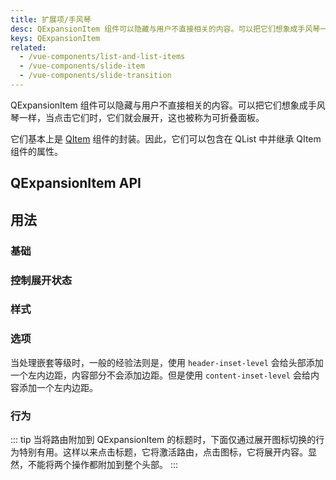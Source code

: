 ```yaml
---
title: 扩展项/手风琴
desc: QExpansionItem 组件可以隐藏与用户不直接相关的内容。可以把它们想象成手风琴一样，当点击它们时，它们就会展开，这也被称为可折叠面板。
keys: QExpansionItem
related:
  - /vue-components/list-and-list-items
  - /vue-components/slide-item
  - /vue-components/slide-transition
---
```


QExpansionItem 组件可以隐藏与用户不直接相关的内容。可以把它们想象成手风琴一样，当点击它们时，它们就会展开，这也被称为可折叠面板。

它们基本上是 [QItem](/vue-components/list-and-list-items) 组件的封装。因此，它们可以包含在 QList 中并继承 QItem 组件的属性。


## QExpansionItem API

<doc-api file="QExpansionItem" />

## 用法

### 基础

<doc-example title="基础" file="QExpansionItem/Basic" />

### 控制展开状态

<doc-example title="控制展开状态" file="QExpansionItem/ControlExpansionState" />

### 样式

<doc-example title="紧凑的" file="QExpansionItem/Dense" />

<doc-example title="黑色背景" file="QExpansionItem/Dark" dark />

### 选项

<doc-example title="切换开关位置" file="QExpansionItem/SwitchToggleSide" />

<doc-example title="Header 插槽" file="QExpansionItem/HeaderSlot" />

<doc-example title="处理事件" file="QExpansionItem/HandlingEvents" />

当处理嵌套等级时，一般的经验法则是，使用 `header-inset-level` 会给头部添加一个左内边距，内容部分不会添加边距。但是使用 `content-inset-level` 会给内容添加一个左内边距。

<doc-example title="嵌套的扩展项" file="QExpansionItem/InsetLevels" />

### 行为

::: tip
当将路由附加到 QExpansionItem 的标题时，下面仅通过展开图标切换的行为特别有用。这样以来点击标题，它将激活路由，点击图标，它将展开内容。显然，不能将两个操作都附加到整个头部。
:::

<doc-example title="只通过图标触发开关" file="QExpansionItem/IconToggle" />

<doc-example title="手风琴模式" file="QExpansionItem/Accordion" />

<doc-example title="弹出模式" file="QExpansionItem/Popup" />
